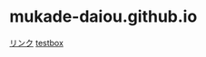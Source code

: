 # mukade-daiou.github.io
[リンク](https://mukade-daiou.github.io/index.html)
[testbox](https://mukade-daiou.github.io/testbox.html)
